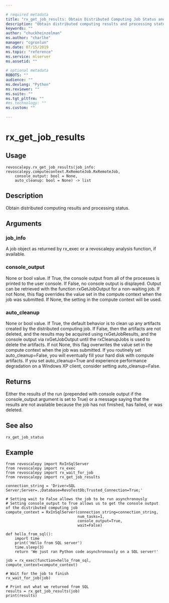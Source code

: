 ```yaml
--- 
 
# required metadata 
title: "rx_get_job_results: Obtain Distributed Computing Job Status and Results (revoscalepy)" 
description: "Obtain distributed computing results and processing status." 
keywords: "" 
author: "chuckheinzelman"
ms.author: "charlhe" 
manager: "cgronlun" 
ms.date: 07/15/2019
ms.topic: "reference" 
ms.service: mlserver
ms.assetid: "" 
 
# optional metadata 
ROBOTS: "" 
audience: "" 
ms.devlang: "Python" 
ms.reviewer: "" 
ms.suite: "" 
ms.tgt_pltfrm: "" 
#ms.technology: "" 
ms.custom: "" 
 
---
```


# rx_get_job_results


 


## Usage



```
revoscalepy.rx_get_job_results(job_info: revoscalepy.computecontext.RxRemoteJob.RxRemoteJob,
    console_output: bool = None,
    auto_cleanup: bool = None) -> list
```





## Description

Obtain distributed computing results and processing status.


## Arguments


### job_info

A job object as returned by rx_exec or a revoscalepy
analysis function, if available.


### console_output

None or bool value. If True, the console output
from all of the processes is printed to the user console. If False, no
console output is displayed. Output can be retrieved with the function
rxGetJobOutput for a non-waiting job. If not None, this flag overrides the
value set in the compute context when the job was submitted. If None, the
setting in the compute context will be used.


### auto_cleanup

None or bool value. If True, the default behavior is
to clean up any artifacts created by the distributed computing job. If False,
then the artifacts are not deleted, and the results may be acquired using
rxGetJobResults, and the console output via rxGetJobOutput until the
rxCleanupJobs is used to delete the artifacts. If not None, this flag
overwrites the value set in the compute context when the job was submitted.
If you routinely set auto_cleanup=False, you will eventually fill your hard
disk with compute artifacts. If you set auto_cleanup=True and experience
performance degradation on a Windows XP client, consider setting
auto_cleanup=False.


## Returns

Either the results of the run (prepended with console output if the console_output argument is set to True) or
a message saying that the results are not available because the job has not finished, has failed, or was
deleted.


## See also

`rx_get_job_status`


## Example



```
from revoscalepy import RxInSqlServer
from revoscalepy import rx_exec
from revoscalepy import rx_wait_for_job
from revoscalepy import rx_get_job_results

connection_string = 'Driver=SQL Server;Server=.;Database=RevoTestDb;Trusted_Connection=True;'

# Setting wait to False allows the job to be run asynchronously
# Setting console_output to True allows us to get the console output of the distributed computing job
compute_context = RxInSqlServer(connection_string=connection_string,
                                num_tasks=1,
                                console_output=True,
                                wait=False)

def hello_from_sql():
    import time
    print('Hello from SQL server')
    time.sleep(3)
    return 'We just ran Python code asynchronously on a SQL server!'

job = rx_exec(function=hello_from_sql, compute_context=compute_context)

# Wait for the job to finish
rx_wait_for_job(job)

# Print out what we returned from SQL
results = rx_get_job_results(job)
print(results)
```


